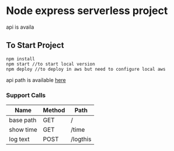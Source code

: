 # Node express serverless project
api is availa

## To Start Project
```
npm install
npm start //to start local version
npm deploy //to deploy in aws but need to configure local aws
```

api path is available [here](https://o7qm3lumra.execute-api.us-east-1.amazonaws.com/production )

### Support Calls
| Name | Method | Path |
| ------ | ------ | ------ |
| base path | GET |/|
| show time | GET |/time|
| log text | POST |/logthis|
